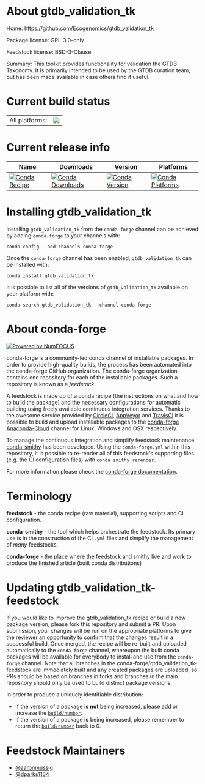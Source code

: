About gtdb_validation_tk
========================

Home: https://github.com/Ecogenomics/gtdb_validation_tk

Package license: GPL-3.0-only

Feedstock license: BSD-3-Clause

Summary: This toolkit provides functionality for validation the GTDB Taxonomy.
It is primarily intended to be used by the GTDB curation team, but has been
made available in case others find it useful.




Current build status
====================


<table><tr><td>All platforms:</td>
    <td>
      <a href="https://dev.azure.com/conda-forge/feedstock-builds/_build/latest?definitionId=10200&branchName=master">
        <img src="https://dev.azure.com/conda-forge/feedstock-builds/_apis/build/status/gtdb_validation_tk-feedstock?branchName=master">
      </a>
    </td>
  </tr>
</table>

Current release info
====================

| Name | Downloads | Version | Platforms |
| --- | --- | --- | --- |
| [![Conda Recipe](https://img.shields.io/badge/recipe-gtdb_validation_tk-green.svg)](https://anaconda.org/conda-forge/gtdb_validation_tk) | [![Conda Downloads](https://img.shields.io/conda/dn/conda-forge/gtdb_validation_tk.svg)](https://anaconda.org/conda-forge/gtdb_validation_tk) | [![Conda Version](https://img.shields.io/conda/vn/conda-forge/gtdb_validation_tk.svg)](https://anaconda.org/conda-forge/gtdb_validation_tk) | [![Conda Platforms](https://img.shields.io/conda/pn/conda-forge/gtdb_validation_tk.svg)](https://anaconda.org/conda-forge/gtdb_validation_tk) |

Installing gtdb_validation_tk
=============================

Installing `gtdb_validation_tk` from the `conda-forge` channel can be achieved by adding `conda-forge` to your channels with:

```
conda config --add channels conda-forge
```

Once the `conda-forge` channel has been enabled, `gtdb_validation_tk` can be installed with:

```
conda install gtdb_validation_tk
```

It is possible to list all of the versions of `gtdb_validation_tk` available on your platform with:

```
conda search gtdb_validation_tk --channel conda-forge
```


About conda-forge
=================

[![Powered by NumFOCUS](https://img.shields.io/badge/powered%20by-NumFOCUS-orange.svg?style=flat&colorA=E1523D&colorB=007D8A)](http://numfocus.org)

conda-forge is a community-led conda channel of installable packages.
In order to provide high-quality builds, the process has been automated into the
conda-forge GitHub organization. The conda-forge organization contains one repository
for each of the installable packages. Such a repository is known as a *feedstock*.

A feedstock is made up of a conda recipe (the instructions on what and how to build
the package) and the necessary configurations for automatic building using freely
available continuous integration services. Thanks to the awesome service provided by
[CircleCI](https://circleci.com/), [AppVeyor](https://www.appveyor.com/)
and [TravisCI](https://travis-ci.com/) it is possible to build and upload installable
packages to the [conda-forge](https://anaconda.org/conda-forge)
[Anaconda-Cloud](https://anaconda.org/) channel for Linux, Windows and OSX respectively.

To manage the continuous integration and simplify feedstock maintenance
[conda-smithy](https://github.com/conda-forge/conda-smithy) has been developed.
Using the ``conda-forge.yml`` within this repository, it is possible to re-render all of
this feedstock's supporting files (e.g. the CI configuration files) with ``conda smithy rerender``.

For more information please check the [conda-forge documentation](https://conda-forge.org/docs/).

Terminology
===========

**feedstock** - the conda recipe (raw material), supporting scripts and CI configuration.

**conda-smithy** - the tool which helps orchestrate the feedstock.
                   Its primary use is in the construction of the CI ``.yml`` files
                   and simplify the management of *many* feedstocks.

**conda-forge** - the place where the feedstock and smithy live and work to
                  produce the finished article (built conda distributions)


Updating gtdb_validation_tk-feedstock
=====================================

If you would like to improve the gtdb_validation_tk recipe or build a new
package version, please fork this repository and submit a PR. Upon submission,
your changes will be run on the appropriate platforms to give the reviewer an
opportunity to confirm that the changes result in a successful build. Once
merged, the recipe will be re-built and uploaded automatically to the
`conda-forge` channel, whereupon the built conda packages will be available for
everybody to install and use from the `conda-forge` channel.
Note that all branches in the conda-forge/gtdb_validation_tk-feedstock are
immediately built and any created packages are uploaded, so PRs should be based
on branches in forks and branches in the main repository should only be used to
build distinct package versions.

In order to produce a uniquely identifiable distribution:
 * If the version of a package **is not** being increased, please add or increase
   the [``build/number``](https://conda.io/docs/user-guide/tasks/build-packages/define-metadata.html#build-number-and-string).
 * If the version of a package **is** being increased, please remember to return
   the [``build/number``](https://conda.io/docs/user-guide/tasks/build-packages/define-metadata.html#build-number-and-string)
   back to 0.

Feedstock Maintainers
=====================

* [@aaronmussig](https://github.com/aaronmussig/)
* [@dparks1134](https://github.com/dparks1134/)


<!-- dummy commit to enable rerendering -->

